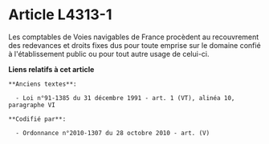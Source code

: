 # Article L4313-1

Les comptables de Voies navigables de France procèdent au recouvrement des redevances et droits fixes dus pour toute emprise
sur le domaine confié à l'établissement public ou pour tout autre usage de celui-ci.

**Liens relatifs à cet article**

	**Anciens textes**:

	  - Loi n°91-1385 du 31 décembre 1991 - art. 1 (VT), alinéa 10, paragraphe VI

	**Codifié par**:

	  - Ordonnance n°2010-1307 du 28 octobre 2010 - art. (V)
